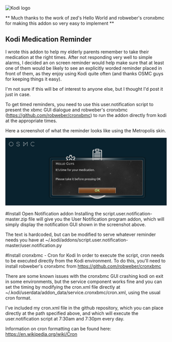 ![Kodi logo](https://raw.githubusercontent.com/xbmc/xbmc-forum/master/xbmc/images/logo-sbs-black.png)

** Much thanks to the work of zed's Hello World and robweber's cronxbmc for making this addon so very easy to implement **

## Kodi Medication Reminder
I wrote this addon to help my elderly parents remember to take their medication at the right times. After not responding very well to simple alarms, I decided an on screen reminder would help make sure that at least one of them would be likely to see an explicitly worded reminder placed in front of them, as they enjoy using Kodi quite often (and thanks OSMC guys for keeping things it easy).

I'm not sure if this will be of interest to anyone else, but I thought I'd post it just in case.

To get timed reminders, you need to use this user.notification script to present the xbmc GUI dialogue and robweber's cronxbmc (https://github.com/robweber/cronxbmc) to run the addon directly from kodi at the appropriate times.

Here a screenshot of what the reminder looks like using the Metropolis skin.

![Screenshot](user.notification.screenshot.png)

#Install Open Notification addon
Installing the script.user.notification-master.zip file will give you the User Notification program addon, which will simply display the notification GUI shown in the screenshot above.

The text is hardcoded, but can be modified to serve whatever reminder needs you have at ~/.kodi/addons/script.user.notification-master/user.notification.py

#Install cronxbmc - Cron for Kodi
In order to execute the script, cron needs to be executed directly from the Kodi environment.  To do this, you'll need to install robweber's cronxbmc from https://github.com/robweber/cronxbmc

There are some known issues with the cronxbmc GUI crashing kodi on exit in some environments, but the service component works fine and you can set the timing by modifying the cron.xml file directly at ~/.kodi/userdata/addon_data/service.cronxbmc/cron.xml, using the usual cron format.

I've included my cron.xml file in the github repository, which you can place directly at the path specified above, and which will execute the user.notification script at 7:30am and 7:30pm every day.

Information on cron formatting can be found here: https://en.wikipedia.org/wiki/Cron
